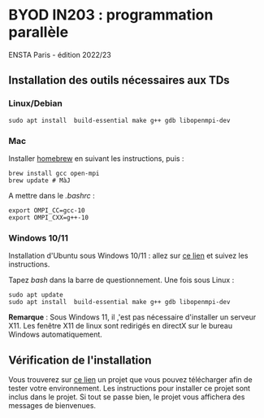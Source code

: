 # BYOD IN203 : programmation parallèle
ENSTA Paris - édition 2022/23

## Installation des outils nécessaires aux TDs

### Linux/Debian 

    sudo apt install  build-essential make g++ gdb libopenmpi-dev

### Mac

Installer [homebrew](https://brew.sh) en suivant les instructions, puis :

    brew install gcc open-mpi
    brew update # MàJ

A mettre dans le *.bashrc* :

    export OMPI_CC=gcc-10
    export OMPI_CXX=g++-10

### Windows 10/11

Installation d'Ubuntu sous Windows 10/11 : allez sur [ce lien](https://ubuntu.com/tutorials/install-ubuntu-on-wsl2-on-windows-10#1-overview) et suivez les instructions.

Tapez *bash* dans la barre de questionnement.
Une fois sous Linux :

    sudo apt update
    sudo apt install  build-essential make g++ gdb libopenmpi-dev 

__Remarque__ : Sous Windows 11, il ,'est pas nécessaire d'installer un serveur X11. Les fenêtre X11 de linux sont redirigés en directX sur le bureau Windows automatiquement.

## Vérification de l'installation

Vous trouverez sur [ce lien](https://github.com/JuvignyEnsta/Installation_Test) un projet que vous pouvez télécharger afin de tester votre environnement. Les instructions pour installer ce projet
sont inclus dans le projet. Si tout se passe bien, le projet vous affichera des messages de bienvenues.